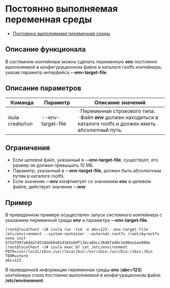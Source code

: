 # Постоянно выполняемая переменная среды

- [Постоянно выполняемая переменная среды](#environment-variable-persisting)

## Описание функционала

В системном контейнере можно сделать переменную **env** постоянно выполняемой в конфигурационном файле в каталоге rootfs контейнера, указав параметр интерфейса **--env-target-file**.

## Описание параметров

| Команда          | Параметр          | Описание значений                                            |
| ---------------- | ----------------- | ------------------------------------------------------------ |
| isula create/run | --env-target-file | ·      Переменная строкового типа. <br />·      Файл **env** должен находиться в каталоге rootfs и должен иметь абсолютный путь. |

## Ограничения

- Если целевой файл, указанный в **--env-target-file**, существует, его размер не должен превышать 10 МБ.
- Параметр, указанный в **--env-target-file**, должен быть абсолютным путем в каталоге rootfs.
- Если значение **--env** конфликтует со значением **env** в целевом файле, действует значение **--env**.

## Пример

В приведенном примере осуществлен запуск системного контейнера с указанием переменной среды **env** и параметра **--env-target-file.**

```
[root@localhost ~]# isula run -tid -e abc=123 --env-target-file /etc/environment --system-container --external-rootfs /root/myrootfs none init
b75df997a64da74518deb9a01d345e8df13eca6bcc36d6fe40c3e90ea1ee088e
[root@localhost ~]# isula exec b7 cat /etc/environment
PATH=/usr/local/sbin:/usr/local/bin:/usr/sbin:/usr/bin:/sbin:/bin
TERM=xterm
abc=123
```

В приведенной информации переменная среды **env** (**abc=123**) контейнера стала постоянно выполняемой в конфигурационном файле **/etc/environment**.